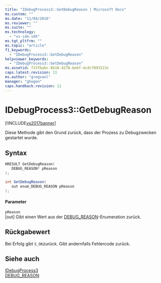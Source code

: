 ```yaml
---
title: "IDebugProcess3::GetDebugReason | Microsoft Docs"
ms.custom: ""
ms.date: "11/04/2016"
ms.reviewer: ""
ms.suite: ""
ms.technology: 
  - "vs-ide-sdk"
ms.tgt_pltfrm: ""
ms.topic: "article"
f1_keywords: 
  - "IDebugProcess3::GetDebugReason"
helpviewer_keywords: 
  - "IDebugProcess3::GetDebugReason"
ms.assetid: f23fbabc-8b18-4278-bebf-4cdc7091513c
caps.latest.revision: 11
ms.author: "gregvanl"
manager: "ghogen"
caps.handback.revision: 11
---
```

# IDebugProcess3::GetDebugReason
[!INCLUDE[vs2017banner](../../../code-quality/includes/vs2017banner.md)]

Diese Methode gibt den Grund zurück, dass der Prozess zu Debugzwecken gestartet wurde.  
  
## Syntax  
  
```cpp  
HRESULT GetDebugReason(  
   DEBUG_REASON* pReason  
);  
```  
  
```c#  
int GetDebugReason(  
   out enum_DEBUG_REASON pReason  
);  
```  
  
#### Parameter  
 `pReason`  
 \[out\]  Gibt einen Wert aus der [DEBUG\_REASON](../../../extensibility/debugger/reference/debug-reason.md)\-Enumeration zurück.  
  
## Rückgabewert  
 Bei Erfolg gibt `S_OK`zurück. Gibt andernfalls Fehlercode zurück.  
  
## Siehe auch  
 [IDebugProcess3](../../../extensibility/debugger/reference/idebugprocess3.md)   
 [DEBUG\_REASON](../../../extensibility/debugger/reference/debug-reason.md)